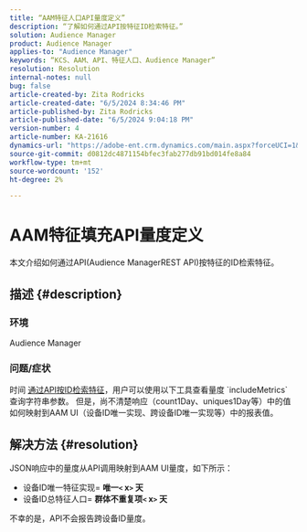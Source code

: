 ```yaml
---
title: “AAM特征人口API量度定义”
description: “了解如何通过API按特征ID检索特征。”
solution: Audience Manager
product: Audience Manager
applies-to: "Audience Manager"
keywords: “KCS、AAM、API、特征人口、Audience Manager”
resolution: Resolution
internal-notes: null
bug: false
article-created-by: Zita Rodricks
article-created-date: "6/5/2024 8:34:46 PM"
article-published-by: Zita Rodricks
article-published-date: "6/5/2024 9:04:18 PM"
version-number: 4
article-number: KA-21616
dynamics-url: "https://adobe-ent.crm.dynamics.com/main.aspx?forceUCI=1&pagetype=entityrecord&etn=knowledgearticle&id=8689c707-7b23-ef11-840a-000d3a372703"
source-git-commit: d0812dc4871154bfec3fab277db91bd014fe8a84
workflow-type: tm+mt
source-wordcount: '152'
ht-degree: 2%

---
```


# AAM特征填充API量度定义


本文介绍如何通过API(Audience ManagerREST API)按特征的ID检索特征。

## 描述 {#description}


### 环境

Audience Manager

### 问题/症状

时间 [通过API按ID检索特征](https://bank.demdex.com/portal/swagger/index.html#/Traits%20API/get_traits__sid_)，用户可以使用以下工具查看量度 `includeMetrics` 查询字符串参数。 但是，尚不清楚响应（count1Day、uniques1Day等）中的值如何映射到AAM UI（设备ID唯一实现、跨设备ID唯一实现等）中的报表值。


## 解决方法 {#resolution}


JSON响应中的量度从API调用映射到AAM UI量度，如下所示：

- 设备ID唯一特征实现= <b>唯一`<` x`>` 天</b>
- 设备ID总特征人口= <b>群体不重复项`<` x`>` 天</b>


不幸的是，API不会报告跨设备ID量度。

